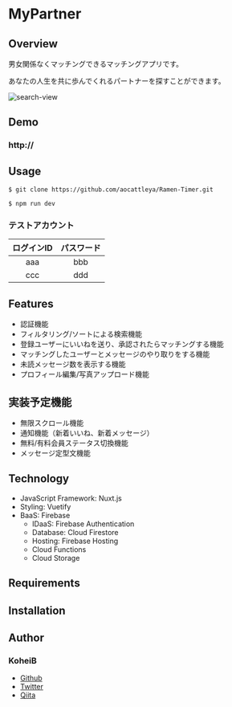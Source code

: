 # MyPartner
## Overview

男女関係なくマッチングできるマッチングアプリです。

あなたの人生を共に歩んでくれるパートナーを探すことができます。

![search-view](https://user-images.githubusercontent.com/60537225/105216626-2b067e80-5b96-11eb-8bb6-40cd722bed40.png)

## Demo
### http://

## Usage

`$ git clone https://github.com/aocattleya/Ramen-Timer.git`

`$ npm run dev`

### テストアカウント

|ログインID|パスワード|
|:---:|:---:|
|aaa|bbb|
|ccc|ddd|

## Features

- 認証機能
- フィルタリング/ソートによる検索機能
- 登録ユーザーにいいねを送り、承認されたらマッチングする機能
- マッチングしたユーザーとメッセージのやり取りをする機能
- 未読メッセージ数を表示する機能
- プロフィール編集/写真アップロード機能

## 実装予定機能

- 無限スクロール機能
- 通知機能（新着いいね、新着メッセージ）
- 無料/有料会員ステータス切換機能
- メッセージ定型文機能
## Technology

- JavaScript Framework: Nuxt.js
- Styling: Vuetify
- BaaS: Firebase
  - IDaaS: Firebase Authentication
  - Database: Cloud Firestore
  - Hosting: Firebase Hosting
  - Cloud Functions
  - Cloud Storage

## Requirements

## Installation

## Author
### KoheiB
- [Github](https://github.com/KoheiB)
- [Twitter](https://twitter.com/KoheiB1)
- [Qiita](https://qiita.com/kou74)